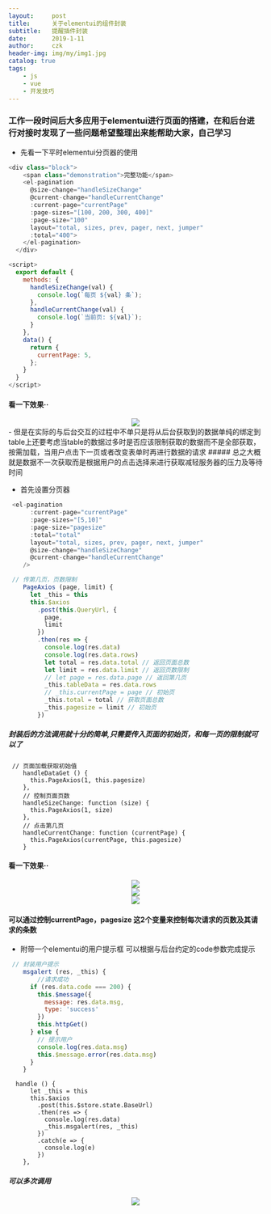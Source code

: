 ```yaml
---
layout:     post
title:      关于elementui的组件封装
subtitle:   提醒插件封装
date:       2019-1-11
author:     czk
header-img: img/my/img1.jpg
catalog: true
tags:
    - js
    - vue
    - 开发技巧
---
```

### 工作一段时间后大多应用于elementui进行页面的搭建，在和后台进行对接时发现了一些问题希望整理出来能帮助大家，自己学习

- 先看一下平时elementui分页器的使用
``` JavaScript
<div class="block">
    <span class="demonstration">完整功能</span>
    <el-pagination
      @size-change="handleSizeChange"
      @current-change="handleCurrentChange"
      :current-page="currentPage"
      :page-sizes="[100, 200, 300, 400]"
      :page-size="100"
      layout="total, sizes, prev, pager, next, jumper"
      :total="400">
    </el-pagination>
  </div>
```
```JAVASCRIPT
<script>
  export default {
    methods: {
      handleSizeChange(val) {
        console.log(`每页 ${val} 条`);
      },
      handleCurrentChange(val) {
        console.log(`当前页: ${val}`);
      }
    },
    data() {
      return {
        currentPage: 5,
      };
    }
  }
</script>
```


#### 看一下效果··
<div align=center><img src="https://user-gold-cdn.xitu.io/2019/1/11/1683d04179a30abb?w=730&h=111&f=png&s=4685"/ ></div>
- 但是在实际的与后台交互的过程中不单只是将从后台获取到的数据单纯的绑定到table上还要考虑当table的数据过多时是否应该限制获取的数据而不是全部获取，按需加载，当用户点击下一页或者改变表单时再进行数据的请求
##### 总之大概就是数据不一次获取而是根据用户的点击选择来进行获取减轻服务器的压力及等待时间

- 首先设置分页器
``` JavaScript
 <el-pagination
      :current-page="currentPage"
      :page-sizes="[5,10]"
      :page-size="pagesize"
      :total="total"
      layout="total, sizes, prev, pager, next, jumper"
      @size-change="handleSizeChange"
      @current-change="handleCurrentChange"
    />
```
```JAVASCRIPT
 // 传第几页，页数限制
    PageAxios (page, limit) {
      let _this = this
      this.$axios
        .post(this.QueryUrl, {
          page,
          limit
        })
        .then(res => {
          console.log(res.data)
          console.log(res.data.rows)
          let total = res.data.total // 返回页面总数
          let limit = res.data.limit // 返回页数限制
          // let page = res.data.page // 返回第几页
          _this.tableData = res.data.rows
          // _this.currentPage = page // 初始页
          _this.total = total // 获取页面总数
          _this.pagesize = limit // 初始页
        })
```
##### 封装后的方法调用就十分的简单,只需要传入页面的初始页，和每一页的限制就可以了
```
 // 页面加载获取初始值
    handleDataGet () {
      this.PageAxios(1, this.pagesize)
    },
    // 控制页面页数
    handleSizeChange: function (size) {
      this.PageAxios(1, size)
    },
    // 点击第几页
    handleCurrentChange: function (currentPage) {
      this.PageAxios(currentPage, this.pagesize)
    }
```


#### 看一下效果··
<div align=center><img src="https://user-gold-cdn.xitu.io/2019/1/11/1683d070d06af255?w=1727&h=532&f=png&s=44090"/ ></div>
<div align=center><img src="https://user-gold-cdn.xitu.io/2019/1/11/1683d08244507026?w=1547&h=475&f=png&s=29338"/ ></div>
<div align=center><img src="https://user-gold-cdn.xitu.io/2019/1/11/1683d0852db6d468?w=1637&h=465&f=png&s=34642"/ ></div>

#### 可以通过控制currentPage，pagesize 这2个变量来控制每次请求的页数及其请求的条数

- 附带一个elementui的用户提示框 可以根据与后台约定的code参数完成提示
```JAVASCRIPT
 // 封装用户提示
    msgalert (res, _this) {
        //请求成功
      if (res.data.code === 200) {
        this.$message({
          message: res.data.msg,
          type: 'success'
        })
        this.httpGet()
      } else {
        // 提示用户
        console.log(res.data.msg)
        this.$message.error(res.data.msg)
      }
    }
```
```JS
  handle () {
      let _this = this
      this.$axios
        .post(this.$store.state.BaseUrl)
        .then(res => {
          console.log(res.data)
          _this.msgalert(res, _this)
        })
        .catch(e => {
          console.log(e)
        })
    },
```
##### 可以多次调用
<div align=center><img src="https://user-gold-cdn.xitu.io/2019/1/11/1683d0d991e1b0d0?w=380&h=52&f=png&s=2666"/ ></div>

